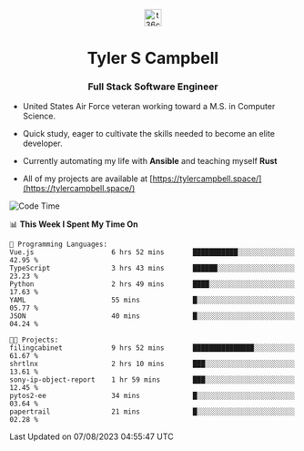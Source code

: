 <p align="center">
<a href="https://www.linkedin.com/in/t36campbell" target="blank"><img align="center" src="https://ik.imagekit.io/t36campbell/Portfolio/linkedin.png.original_m8bbGgPh6.png" alt="t36campbell" height="30" width="30" /></a>
</p>
<h1 align="center">Tyler S Campbell</h1>
<h3 align="center">Full Stack Software Engineer</h3>

* United States Air Force veteran working toward a M.S. in Computer Science.

* Quick study, eager to cultivate the skills needed to become an elite developer.

* Currently automating my life with **Ansible** and teaching myself **Rust**

* All of my projects are available at [https://tylercampbell.space/](https://tylercampbell.space/)

<!--START_SECTION:waka-->
![Code Time](http://img.shields.io/badge/Code%20Time-2%2C674%20hrs%2031%20mins-blue)

📊 **This Week I Spent My Time On** 

```text
💬 Programming Languages: 
Vue.js                   6 hrs 52 mins       ███████████░░░░░░░░░░░░░░   42.95 % 
TypeScript               3 hrs 43 mins       ██████░░░░░░░░░░░░░░░░░░░   23.23 % 
Python                   2 hrs 49 mins       ████░░░░░░░░░░░░░░░░░░░░░   17.63 % 
YAML                     55 mins             █░░░░░░░░░░░░░░░░░░░░░░░░   05.77 % 
JSON                     40 mins             █░░░░░░░░░░░░░░░░░░░░░░░░   04.24 % 

🐱‍💻 Projects: 
filingcabinet            9 hrs 52 mins       ███████████████░░░░░░░░░░   61.67 % 
shrtlnx                  2 hrs 10 mins       ███░░░░░░░░░░░░░░░░░░░░░░   13.61 % 
sony-ip-object-report    1 hr 59 mins        ███░░░░░░░░░░░░░░░░░░░░░░   12.45 % 
pytos2-ee                34 mins             █░░░░░░░░░░░░░░░░░░░░░░░░   03.64 % 
papertrail               21 mins             █░░░░░░░░░░░░░░░░░░░░░░░░   02.28 % 
```


 Last Updated on 07/08/2023 04:55:47 UTC
<!--END_SECTION:waka-->
